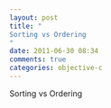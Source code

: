 ```yaml
---
layout: post
title: "
Sorting vs Ordering
"
date: 2011-06-30 08:34
comments: true
categories: objective-c
---
```


Sorting vs Ordering

